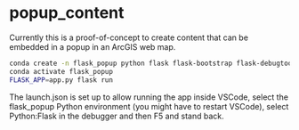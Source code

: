 # popup_content

Currently this is a proof-of-concept
to create content that can be embedded in a popup 
in an ArcGIS web map.

```bash
conda create -n flask_popup python flask flask-bootstrap flask-debugtoolbar autopep8 -c conda-forge
conda activate flask_popup
FLASK_APP=app.py flask run
```

The launch.json is set up to allow running the app inside VSCode,
select the flask_popup Python environment (you might have to restart VSCode),
select Python:Flask in the debugger and then F5 and stand back.



